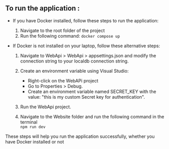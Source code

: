 ## To run the application :

- If you have Docker installed, follow these steps to run the application:

  1. Navigate to the root folder of the project
  2. Run the following command:
     `docker compose up`

- If Docker is not installed on your laptop, follow these alternative steps:

  1. Navigate to WebApi > WebApi > appsettings.json and modify the connection string to your localdb connection string.
  2. Create an environment variable using Visual Studio:

     - Right-click on the WebAPi project
     - Go to Properties > Debug.
     - Create an environment variable named SECRET_KEY with the value: "this is my custom Secret key for authentication".

  3. Run the WebApi project.
  4. Navigate to the Website folder and run the following command in the terminal \
     `npm run dev`

These steps will help you run the application successfully, whether you have Docker installed or not
